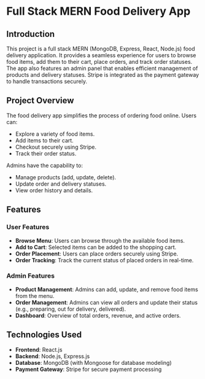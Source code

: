 # Full Stack MERN Food Delivery App

## Introduction

This project is a full stack MERN (MongoDB, Express, React, Node.js) food delivery application. It provides a seamless experience for users to browse food items, add them to their cart, place orders, and track order statuses. The app also features an admin panel that enables efficient management of products and delivery statuses. Stripe is integrated as the payment gateway to handle transactions securely.

## Project Overview

The food delivery app simplifies the process of ordering food online. Users can:
- Explore a variety of food items.
- Add items to their cart.
- Checkout securely using Stripe.
- Track their order status.

Admins have the capability to:
- Manage products (add, update, delete).
- Update order and delivery statuses.
- View order history and details.

## Features

### User Features
- **Browse Menu**: Users can browse through the available food items.
- **Add to Cart**: Selected items can be added to the shopping cart.
- **Order Placement**: Users can place orders securely using Stripe.
- **Order Tracking**: Track the current status of placed orders in real-time.

### Admin Features
- **Product Management**: Admins can add, update, and remove food items from the menu.
- **Order Management**: Admins can view all orders and update their status (e.g., preparing, out for delivery, delivered).
- **Dashboard**: Overview of total orders, revenue, and active orders.

## Technologies Used

- **Frontend**: React.js
- **Backend**: Node.js, Express.js
- **Database**: MongoDB (with Mongoose for database modeling)
- **Payment Gateway**: Stripe for secure payment processing
